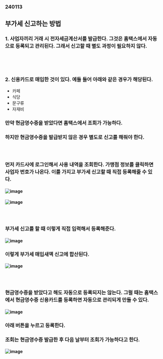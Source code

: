 ### 240113
## 부가세 신고하는 방법
### 1. 사업자끼리 거래 시 전자세금계산서를 발급한다. 그것은 홈택스에서 자동으로 등록되고 관리된다. 그래서 신고할 때 별도 과정이 필요하지 않다.
### <br/><br/>

### 2. 신용카드로 매입한 것이 있다. 예들 들어 아래와 같은 경우가 해당된다.
- 카페
- 식당
- 문구류
- 자재비
### 만약 현금영수증을 받았다면 홈택스에서 조회가 가능하다.
### 하지만 현금영수증을 발급받지 않은 경우 별도로 신고를 해줘야 한다.
### <br/>

### 먼저 카드사에 로그인해서 사용 내역을 조회한다. 가맹점 정보를 클릭하면 사업자 번호가 나온다. 이를 가지고 부가세 신고할 때 직접 등록해줄 수 있다.
#### ![image](https://github.com/Shin-jongwhan/business/assets/62974484/2f565154-c2fb-46a0-88d8-e69b0b2a54b9)
#### ![image](https://github.com/Shin-jongwhan/business/assets/62974484/33a61fb1-7628-4e42-928c-4acceab52607)
### <br/>

### 부가세 신고를 할 때 이렇게 직접 입력해서 등록해준다.
#### ![image](https://github.com/Shin-jongwhan/business/assets/62974484/9b44a896-ad9f-48b2-9467-6aef7d4eb239)
### 이렇게 부가세 매입새액 신고에 합산된다.
#### ![image](https://github.com/Shin-jongwhan/business/assets/62974484/96f69eee-46c7-4d2d-98ba-24b681903dea)
### <br/>

### 현금영수증을 받았다고 해도 자동으로 등록되지는 않는다. 그럴 때는 홈택스에서 현금영수증 신용카드를 등록하면 자동으로 관리되게 만들 수 있다.
#### ![image](https://github.com/Shin-jongwhan/business/assets/62974484/a305488c-9d2e-4734-9c43-8bcf81657bc5)
### 아래 버튼을 누르고 등록한다. 
### 조회는 현금영수증 발급한 후 다음 날부터 조회가 가능하다고 한다.
#### ![image](https://github.com/Shin-jongwhan/business/assets/62974484/580738d6-91ed-475d-ba33-ecca5e4d9514)
